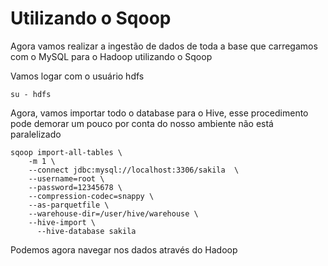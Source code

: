 # Utilizando o Sqoop

Agora vamos realizar a ingestão de dados de toda a base que carregamos com o MySQL para o Hadoop utilizando o Sqoop

Vamos logar com o usuário hdfs
```
su - hdfs
```

Agora, vamos importar todo o database para o Hive, esse procedimento pode demorar um pouco por conta do nosso ambiente não está paralelizado
```
sqoop import-all-tables \
    -m 1 \
    --connect jdbc:mysql://localhost:3306/sakila  \
    --username=root \
    --password=12345678 \
    --compression-codec=snappy \
    --as-parquetfile \
    --warehouse-dir=/user/hive/warehouse \
    --hive-import \
	  --hive-database sakila
```

Podemos agora navegar nos dados através do Hadoop
